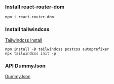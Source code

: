 ### Install react-router-dom
```
npm i react-router-dom
```

### Install tailwindcss
[Tailwindcss Install](https://tailwindcss.com/docs/installation/using-postcss)
```
npm install -D tailwindcss postcss autoprefixer
npx tailwindcss init -p
```
### API DummyJson
[DummyJson](https://dummyjson.com/docs)
